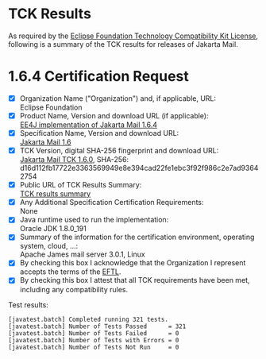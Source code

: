 TCK Results
===========

As required by the
[Eclipse Foundation Technology Compatibility Kit License](https://www.eclipse.org/legal/tck.php),
following is a summary of the TCK results for releases of Jakarta Mail.

# 1.6.4 Certification Request

- [x] Organization Name ("Organization") and, if applicable, URL:<br/>
  Eclipse Foundation
- [x] Product Name, Version and download URL (if applicable):<br/>
  [EE4J implementation of Jakarta Mail 1.6.4](index.html)
- [x] Specification Name, Version and download URL:<br/>
   [Jakarta Mail 1.6](https://jakarta.ee/specifications/mail/1.6/)
- [x] TCK Version, digital SHA-256 fingerprint and download URL:<br/>
  [Jakarta Mail TCK 1.6.0](https://download.eclipse.org/jakartaee/mail/1.6/eclipse-mail-tck-1.6.0.zip), SHA-256: d16d112fb17722e3363569949e8e394cad22fe1ebc3f92f986c2e7ad93642754
- [x] Public URL of TCK Results Summary:<br/>
  [TCK results summary](TCK-Results.html)
- [x] Any Additional Specification Certification Requirements:<br/>
  None
- [x] Java runtime used to run the implementation:<br/>
  Oracle JDK 1.8.0_191
- [x] Summary of the information for the certification environment, operating system, cloud, ...:<br/>
  Apache James mail server 3.0.1, Linux
- [x] By checking this box I acknowledge that the Organization I represent accepts the terms of the [EFTL](https://www.eclipse.org/legal/tck.php).
- [x] By checking this box I attest that all TCK requirements have been met, including any compatibility rules.

Test results:

```
[javatest.batch] Completed running 321 tests.
[javatest.batch] Number of Tests Passed      = 321
[javatest.batch] Number of Tests Failed      = 0
[javatest.batch] Number of Tests with Errors = 0
[javatest.batch] Number of Tests Not Run     = 0
```
